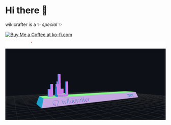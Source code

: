 # Hi there 👋


wikicrafter is a ✨ _special_ ✨

<!--[![ko-fi](https://ko-fi.com/img/githubbutton_sm.svg)](https://ko-fi.com/Y8Y134NET)
-->
<a href='https://ko-fi.com/Y8Y134NET' target='_blank'><img height='36' style='border:0px;height:36px;' src='https://cdn.ko-fi.com/cdn/kofi4.png?v=2' border='0' alt='Buy Me a Coffee at ko-fi.com' /></a>


<script src='https://storage.ko-fi.com/cdn/scripts/overlay-widget.js'></script>
<script>
  kofiWidgetOverlay.draw('gigaa', {
    'type': 'floating-chat',
    'floating-chat.donateButton.text': 'Donate',
    'floating-chat.donateButton.background-color': '#323842',
    'floating-chat.donateButton.text-color': '#fff'
  });
</script>


![wikicrafter](anim/wikicrafter.png)



<!--



- 🔭 I’m currently working on ...
- 🌱 I’m currently learning ...
- 👯 I’m looking to collaborate on ...
- 🤔 I’m looking for help with ...
- 💬 Ask me about ...
- 📫 How to reach me: ...
- 😄 Pronouns: ...
- ⚡ Fun fact: ...
-->
